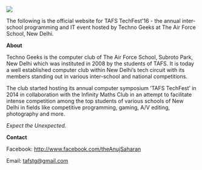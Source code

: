 <img src="https://github.com/AnujSaharan/The-TAFS-TechFest-Website/blob/master/Images/TechFest%20Banner.png">

The following is the official website for TAFS TechFest'16 - the annual inter-school programming and IT event hosted by Techno Geeks at The Air Force School, New Delhi.

**About**

Techno Geeks is the computer club of The Air Force School, Subroto Park, New Delhi which was instituted in 2008 by the students of TAFS. It is today a well established computer club within New Delhi’s tech circuit with its members standing out in various inter-school and national competitions. 

The club started hosting its annual computer symposium ‘TAFS TechFest’ in 2014 in collaboration with the Infinity Maths Club in an attempt to facilitate intense competition among the top students of various schools of New Delhi in fields like competitive programming, gaming, A/V editing, photography and more.

<i>Expect the Unexpected.</i>

**Contact**

Facebook: http://www.facebook.com/theAnujSaharan

Email: tafstg@gmail.com
